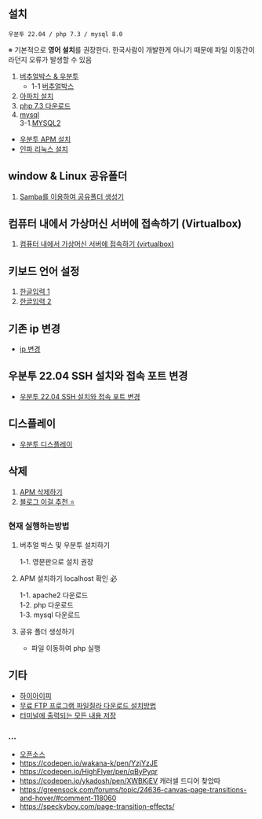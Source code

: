 ## 설치
```
우분투 22.04 / php 7.3 / mysql 8.0
```
※ 기본적으로 **영어 설치**를 권장한다. 한국사람이 개발한게 아니기 때문에 파일 이동간이라던지 오류가 발생할 수 있음
1. [버추얼박스 & 우분투](https://dasima.xyz/ubuntu-installation-on-virtualbox/) <br>
    - 1-1 [버추얼박스](https://mainia.tistory.com/2379)
2. [아파치 설치](https://seonghyuk.tistory.com/41)
3. [php 7.3 다운로드](https://www.how2shout.com/linux/how-to-install-php-7-4-on-ubuntu-22-04-lts-jammy-linux/)
4. [mysql](https://yoshikixdrum.tistory.com/214) <BR>
    3-1.[MYSQL2](https://hiseon.me/linux/ubuntu/ubuntu-mysql-install/)

- [우분투 APM 설치](https://yoshikixdrum.tistory.com/214)
- [인파 리눅스 설치](https://inpa.tistory.com/entry/LINUX-%F0%9F%93%9A-%EB%A6%AC%EB%88%85%EC%8A%A4-%EC%84%A4%EC%B9%98)
## window & Linux 공유폴더

1. [Samba를 이용하여 공유폴더 생성기](https://webnautes.tistory.com/490)

## 컴퓨터 내에서 가상머신 서버에 접속하기 (Virtualbox)

1. [컴퓨터 내에서 가상머신 서버에 접속하기 (virtualbox)](https://iyk2h.tistory.com/7)

## 키보드 언어 설정

1. [한글입력 1](https://dora-guide.com/ubuntu-korean/)
2. [한글입력 2](https://ieworld.tistory.com/4)

## 기존 ip 변경

- [ip 변경](https://kennypark.tistory.com/12)

## 우분투 22.04 SSH 설치와 접속 포트 변경

- [우분투 22.04 SSH 설치와 접속 포트 변경](https://cookiepress.co.kr/%EC%9A%B0%EB%B6%84%ED%88%AC-ssh/)

## 디스플레이
    
- [우분투 디스플레이](https://www.bearpooh.com/101)
    
## 삭제 

1. [APM 삭제하기](https://zzznara2.tistory.com/763)
2. [블로그 이걸 추천 ⭐](https://velog.io/@chosj1526/LinuxUbuntu20.04-APM-%EC%99%84%EC%A0%84%EC%82%AD%EC%A0%9C)

### 현재 실행하는방법

1. 버추얼 박스 및 우분투 설치하기 


    1-1. 영문판으로 설치 권장 

2. APM 설치하기 localhost 확인 必


     1-1. apache2 다운로드  <br>
     1-2. php 다운로드 <br>
     1-3. mysql 다운로드 <br>
 
3. 공유 폴더 생성하기


    - 파일 이동하여 php 실행

## 기타 

- [하이아이피](http://www.haiip.net/download/install.php)
- [무료 FTP 프로그램 파일질라 다운로드 설치방법](https://bzsv7.tistory.com/83)
- [터미널에 출력되는 모든 내용 저장](https://itgameworld.tistory.com/122)

    
    
### ...

- [오픈소스](https://codepen.io/trending)
- https://codepen.io/wakana-k/pen/YzjYzJE
- https://codepen.io/HighFlyer/pen/qByPyqr
- https://codepen.io/ykadosh/pen/XWBKjEV 캐러셀 드디어 찾았따
- https://greensock.com/forums/topic/24636-canvas-page-transitions-and-hover/#comment-118060
- https://speckyboy.com/page-transition-effects/
